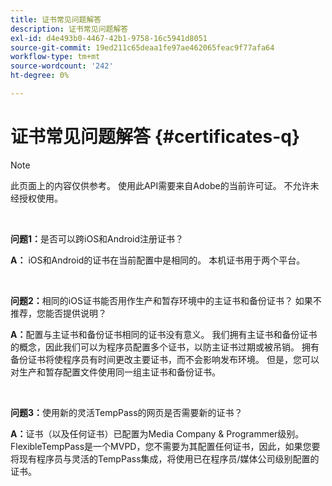 ```yaml
---
title: 证书常见问题解答
description: 证书常见问题解答
exl-id: d4e493b0-4467-42b1-9758-16c5941d8051
source-git-commit: 19ed211c65deaa1fe97ae462065feac9f77afa64
workflow-type: tm+mt
source-wordcount: '242'
ht-degree: 0%

---
```


# 证书常见问题解答 {#certificates-q}

>[!NOTE]
>
>此页面上的内容仅供参考。 使用此API需要来自Adobe的当前许可证。 不允许未经授权使用。

</br>

**问题1：**&#x200B;是否可以跨iOS和Android注册证书？

**A：** iOS和Android的证书在当前配置中是相同的。 本机证书用于两个平台。

</br>

**问题2：**&#x200B;相同的iOS证书能否用作生产和暂存环境中的主证书和备份证书？ 如果不推荐，您能否提供说明？

**A：**&#x200B;配置与主证书和备份证书相同的证书没有意义。 我们拥有主证书和备份证书的概念，因此我们可以为程序员配置多个证书，以防主证书过期或被吊销。 拥有备份证书将使程序员有时间更改主要证书，而不会影响发布环境。 但是，您可以对生产和暂存配置文件使用同一组主证书和备份证书。

</br>

**问题3：**&#x200B;使用新的灵活TempPass的网页是否需要新的证书？

**A：**&#x200B;证书（以及任何证书）已配置为Media Company &amp; Programmer级别。 FlexibleTempPass是一个MVPD，您不需要为其配置任何证书，因此，如果您要将现有程序员与灵活的TempPass集成，将使用已在程序员/媒体公司级别配置的证书。
